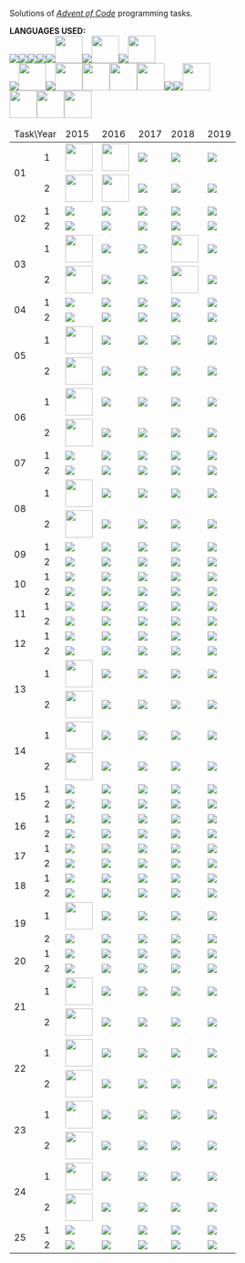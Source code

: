 Solutions  of <cite>[Advent of Code][1]</cite> programming tasks.

**LANGUAGES USED:**<br>
<img src="https://img.icons8.com/color/48/000000/python.png"><img src="https://img.icons8.com/color/48/000000/java-coffee-cup-logo.png"/><img src="https://img.icons8.com/color/48/000000/c-programming.png"/><img src="https://img.icons8.com/color/48/000000/c-plus-plus-logo.png"/><img src="https://img.icons8.com/material/48/000000/haskell.png"/><img src="https://img.icons8.com/dusk/64/000000/scala.png" width="48" height="48"/><img src="https://img.icons8.com/fluent/48/000000/console.png"/><img src="https://www.r-project.org/logo/Rlogo.png" width="48" height="48"/><img src="https://img.icons8.com/color/48/000000/c-sharp-logo-2.png"/><img src="https://img.icons8.com/officel/80/000000/php-logo.png" width="48" height="48"/><br>
<img src="https://img.icons8.com/color/48/000000/javascript.png"/><img src="https://symbols.getvecta.com/stencil_85/50_julia-language-icon.d9f53761e1.svg" width="48" height="48"/><img src="https://img.icons8.com/color/48/000000/ruby-programming-language.png"/><img src="https://www.rust-lang.org/logos/rust-logo-blk.svg" width="48" height="48"/><img src="https://img.icons8.com/windows/64/000000/erlang.png" width="48" height="48"/><img src="https://upload.wikimedia.org/wikipedia/commons/thumb/c/cf/Lua-Logo.svg/1024px-Lua-Logo.svg.png" width="48" height="48"/><img src="https://i.pinimg.com/236x/8c/b1/8c/8cb18c72082d13eb581cf6d452e8e266.jpg" widht="48" height="48"/><img src="https://img.icons8.com/color/48/000000/kotlin.png"/><img src="https://img.icons8.com/color/48/000000/golang.png"/><img src="https://download.logo.wine/logo/GNU_Octave/GNU_Octave-Logo.wine.png" width="48" height="48"/><br>
<img src="https://upload.wikimedia.org/wikipedia/commons/thumb/5/5d/Clojure_logo.svg/1024px-Clojure_logo.svg.png" width="48" height="48"/><img src="https://blog.xebialabs.com/wp-content/uploads/2016/02/logo6.gif" width="48" height="48"/><img src="https://www2.cs.arizona.edu/icon/wwwcube.gif" width="48" height="48"/><br><table>
<thead>
	<tr>
		<td colspan="2">Task\Year</td>
		<td>2015</td>
		<td>2016</td>
		<td>2017</td>
		<td>2018</td>
		<td>2019</td>
	</tr>
</thead>
<tbody>
	<tr>
		<td rowspan="2">01</td>
		<td>1</td>
		<td><img src="https://i.pinimg.com/236x/8c/b1/8c/8cb18c72082d13eb581cf6d452e8e266.jpg" widht="48" height="48"/></td>
		<td><img src="https://www2.cs.arizona.edu/icon/wwwcube.gif" width="48" height="48"/></td>
		<td><img src="https://img.icons8.com/color/48/000000/c-programming.png"/></td>
		<td><img src="https://img.icons8.com/color/48/000000/delete-sign.png"/></td>
		<td><img src="https://img.icons8.com/color/48/000000/python.png"></td>
	</tr>
	<tr>
		<td>2</td>
		<td><img src="https://i.pinimg.com/236x/8c/b1/8c/8cb18c72082d13eb581cf6d452e8e266.jpg" widht="48" height="48"/></td>
		<td><img src="https://www2.cs.arizona.edu/icon/wwwcube.gif" width="48" height="48"/></td>
		<td><img src="https://img.icons8.com/color/48/000000/c-programming.png"/></td>
		<td><img src="https://img.icons8.com/color/48/000000/delete-sign.png"/></td>
		<td><img src="https://img.icons8.com/color/48/000000/python.png"></td>
	</tr>
	<tr>
		<td rowspan="2">02</td>
		<td>1</td>
		<td><img src="https://img.icons8.com/color/48/000000/javascript.png"/></td>
		<td><img src="https://img.icons8.com/color/48/000000/c-plus-plus-logo.png"/></td>
		<td><img src="https://img.icons8.com/color/48/000000/python.png"></td>
		<td><img src="https://img.icons8.com/material/48/000000/haskell.png"/></td>
		<td><img src="https://img.icons8.com/color/48/000000/python.png"></td>
	</tr>
	<tr>
		<td>2</td>
		<td><img src="https://img.icons8.com/color/48/000000/javascript.png"/></td>
		<td><img src="https://img.icons8.com/color/48/000000/c-plus-plus-logo.png"/></td>
		<td><img src="https://img.icons8.com/color/48/000000/python.png"></td>
		<td><img src="https://img.icons8.com/material/48/000000/haskell.png"/></td>
		<td><img src="https://img.icons8.com/color/48/000000/python.png"></td>
	</tr>
	<tr>
		<td rowspan="2">03</td>
		<td>1</td>
		<td><img src="https://upload.wikimedia.org/wikipedia/commons/thumb/5/5d/Clojure_logo.svg/1024px-Clojure_logo.svg.png" width="48" height="48"/></td>
		<td><img src="https://img.icons8.com/color/48/000000/delete-sign.png"/></td>
		<td><img src="https://img.icons8.com/color/48/000000/python.png"></td>
		<td><img src="https://img.icons8.com/dusk/64/000000/scala.png" width="48" height="48"/></td>
		<td><img src="https://img.icons8.com/color/48/000000/python.png"></td>
	</tr>
	<tr>
		<td>2</td>
		<td><img src="https://upload.wikimedia.org/wikipedia/commons/thumb/5/5d/Clojure_logo.svg/1024px-Clojure_logo.svg.png" width="48" height="48"/></td>
		<td><img src="https://img.icons8.com/color/48/000000/delete-sign.png"/></td>
		<td><img src="https://img.icons8.com/color/48/000000/python.png"></td>
		<td><img src="https://img.icons8.com/dusk/64/000000/scala.png" width="48" height="48"/></td>
		<td><img src="https://img.icons8.com/color/48/000000/python.png"></td>
	</tr>
	<tr>
		<td rowspan="2">04</td>
		<td>1</td>
		<td><img src="https://img.icons8.com/color/48/000000/c-sharp-logo-2.png"/></td>
		<td><img src="https://img.icons8.com/color/48/000000/delete-sign.png"/></td>
		<td><img src="https://img.icons8.com/color/48/000000/python.png"></td>
		<td><img src="https://img.icons8.com/color/48/000000/kotlin.png"/></td>
		<td><img src="https://img.icons8.com/color/48/000000/python.png"></td>
	</tr>
	<tr>
		<td>2</td>
		<td><img src="https://img.icons8.com/color/48/000000/c-sharp-logo-2.png"/></td>
		<td><img src="https://img.icons8.com/color/48/000000/delete-sign.png"/></td>
		<td><img src="https://img.icons8.com/color/48/000000/python.png"></td>
		<td><img src="https://img.icons8.com/color/48/000000/kotlin.png"/></td>
		<td><img src="https://img.icons8.com/color/48/000000/python.png"></td>
	</tr>
	<tr>
		<td rowspan="2">05</td>
		<td>1</td>
		<td><img src="https://img.icons8.com/officel/80/000000/php-logo.png" width="48" height="48"/></td>
		<td><img src="https://img.icons8.com/color/48/000000/delete-sign.png"/></td>
		<td><img src="https://img.icons8.com/color/48/000000/python.png"></td>
		<td><img src="https://img.icons8.com/color/48/000000/delete-sign.png"/></td>
		<td><img src="https://img.icons8.com/color/48/000000/python.png"></td>
	</tr>
	<tr>
		<td>2</td>
		<td><img src="https://img.icons8.com/officel/80/000000/php-logo.png" width="48" height="48"/></td>
		<td><img src="https://img.icons8.com/color/48/000000/delete-sign.png"/></td>
		<td><img src="https://img.icons8.com/color/48/000000/python.png"></td>
		<td><img src="https://img.icons8.com/color/48/000000/delete-sign.png"/></td>
		<td><img src="https://img.icons8.com/color/48/000000/python.png"></td>
	</tr>
	<tr>
		<td rowspan="2">06</td>
		<td>1</td>
		<td><img src="https://www.r-project.org/logo/Rlogo.png" width="48" height="48"/></td>
		<td><img src="https://img.icons8.com/color/48/000000/delete-sign.png"/></td>
		<td><img src="https://img.icons8.com/color/48/000000/python.png"></td>
		<td><img src="https://img.icons8.com/color/48/000000/delete-sign.png"/></td>
		<td><img src="https://img.icons8.com/color/48/000000/python.png"></td>
	</tr>
	<tr>
		<td>2</td>
		<td><img src="https://www.r-project.org/logo/Rlogo.png" width="48" height="48"/></td>
		<td><img src="https://img.icons8.com/color/48/000000/delete-sign.png"/></td>
		<td><img src="https://img.icons8.com/color/48/000000/python.png"></td>
		<td><img src="https://img.icons8.com/color/48/000000/delete-sign.png"/></td>
		<td><img src="https://img.icons8.com/color/48/000000/python.png"></td>
	</tr>
	<tr>
		<td rowspan="2">07</td>
		<td>1</td>
		<td><img src="https://img.icons8.com/color/48/000000/delete-sign.png"/></td>
		<td><img src="https://img.icons8.com/color/48/000000/delete-sign.png"/></td>
		<td><img src="https://img.icons8.com/color/48/000000/python.png"></td>
		<td><img src="https://img.icons8.com/color/48/000000/delete-sign.png"/></td>
		<td><img src="https://img.icons8.com/color/48/000000/python.png"></td>
	</tr>
	<tr>
		<td>2</td>
		<td><img src="https://img.icons8.com/color/48/000000/delete-sign.png"/></td>
		<td><img src="https://img.icons8.com/color/48/000000/delete-sign.png"/></td>
		<td><img src="https://img.icons8.com/color/48/000000/python.png"></td>
		<td><img src="https://img.icons8.com/color/48/000000/delete-sign.png"/></td>
		<td><img src="https://img.icons8.com/color/48/000000/python.png"></td>
	</tr>
	<tr>
		<td rowspan="2">08</td>
		<td>1</td>
		<td><img src="https://symbols.getvecta.com/stencil_85/50_julia-language-icon.d9f53761e1.svg" width="48" height="48"/></td>
		<td><img src="https://img.icons8.com/color/48/000000/delete-sign.png"/></td>
		<td><img src="https://img.icons8.com/color/48/000000/delete-sign.png"/></td>
		<td><img src="https://img.icons8.com/color/48/000000/delete-sign.png"/></td>
		<td><img src="https://img.icons8.com/color/48/000000/python.png"></td>
	</tr>
	<tr>
		<td>2</td>
		<td><img src="https://symbols.getvecta.com/stencil_85/50_julia-language-icon.d9f53761e1.svg" width="48" height="48"/></td>
		<td><img src="https://img.icons8.com/color/48/000000/delete-sign.png"/></td>
		<td><img src="https://img.icons8.com/color/48/000000/delete-sign.png"/></td>
		<td><img src="https://img.icons8.com/color/48/000000/delete-sign.png"/></td>
		<td><img src="https://img.icons8.com/color/48/000000/python.png"></td>
	</tr>
	<tr>
		<td rowspan="2">09</td>
		<td>1</td>
		<td><img src="https://img.icons8.com/color/48/000000/ruby-programming-language.png"/></td>
		<td><img src="https://img.icons8.com/color/48/000000/delete-sign.png"/></td>
		<td><img src="https://img.icons8.com/color/48/000000/delete-sign.png"/></td>
		<td><img src="https://img.icons8.com/color/48/000000/delete-sign.png"/></td>
		<td><img src="https://img.icons8.com/color/48/000000/python.png"></td>
	</tr>
	<tr>
		<td>2</td>
		<td><img src="https://img.icons8.com/color/48/000000/ruby-programming-language.png"/></td>
		<td><img src="https://img.icons8.com/color/48/000000/delete-sign.png"/></td>
		<td><img src="https://img.icons8.com/color/48/000000/delete-sign.png"/></td>
		<td><img src="https://img.icons8.com/color/48/000000/delete-sign.png"/></td>
		<td><img src="https://img.icons8.com/color/48/000000/python.png"></td>
	</tr>
	<tr>
		<td rowspan="2">10</td>
		<td>1</td>
		<td><img src="https://img.icons8.com/color/48/000000/c-plus-plus-logo.png"/></td>
		<td><img src="https://img.icons8.com/color/48/000000/delete-sign.png"/></td>
		<td><img src="https://img.icons8.com/color/48/000000/delete-sign.png"/></td>
		<td><img src="https://img.icons8.com/color/48/000000/delete-sign.png"/></td>
		<td><img src="https://img.icons8.com/color/48/000000/python.png"></td>
	</tr>
	<tr>
		<td>2</td>
		<td><img src="https://img.icons8.com/color/48/000000/c-plus-plus-logo.png"/></td>
		<td><img src="https://img.icons8.com/color/48/000000/delete-sign.png"/></td>
		<td><img src="https://img.icons8.com/color/48/000000/delete-sign.png"/></td>
		<td><img src="https://img.icons8.com/color/48/000000/delete-sign.png"/></td>
		<td><img src="https://img.icons8.com/color/48/000000/python.png"></td>
	</tr>
	<tr>
		<td rowspan="2">11</td>
		<td>1</td>
		<td><img src="https://img.icons8.com/color/48/000000/c-programming.png"/></td>
		<td><img src="https://img.icons8.com/color/48/000000/delete-sign.png"/></td>
		<td><img src="https://img.icons8.com/color/48/000000/delete-sign.png"/></td>
		<td><img src="https://img.icons8.com/color/48/000000/delete-sign.png"/></td>
		<td><img src="https://img.icons8.com/color/48/000000/python.png"></td>
	</tr>
	<tr>
		<td>2</td>
		<td><img src="https://img.icons8.com/color/48/000000/c-programming.png"/></td>
		<td><img src="https://img.icons8.com/color/48/000000/delete-sign.png"/></td>
		<td><img src="https://img.icons8.com/color/48/000000/delete-sign.png"/></td>
		<td><img src="https://img.icons8.com/color/48/000000/delete-sign.png"/></td>
		<td><img src="https://img.icons8.com/color/48/000000/python.png"></td>
	</tr>
	<tr>
		<td rowspan="2">12</td>
		<td>1</td>
		<td><img src="https://img.icons8.com/color/48/000000/java-coffee-cup-logo.png"/></td>
		<td><img src="https://img.icons8.com/color/48/000000/delete-sign.png"/></td>
		<td><img src="https://img.icons8.com/color/48/000000/delete-sign.png"/></td>
		<td><img src="https://img.icons8.com/color/48/000000/delete-sign.png"/></td>
		<td><img src="https://img.icons8.com/color/48/000000/python.png"></td>
	</tr>
	<tr>
		<td>2</td>
		<td><img src="https://img.icons8.com/color/48/000000/java-coffee-cup-logo.png"/></td>
		<td><img src="https://img.icons8.com/color/48/000000/delete-sign.png"/></td>
		<td><img src="https://img.icons8.com/color/48/000000/delete-sign.png"/></td>
		<td><img src="https://img.icons8.com/color/48/000000/delete-sign.png"/></td>
		<td><img src="https://img.icons8.com/color/48/000000/python.png"></td>
	</tr>
	<tr>
		<td rowspan="2">13</td>
		<td>1</td>
		<td><img src="https://img.icons8.com/dusk/64/000000/scala.png" width="48" height="48"/></td>
		<td><img src="https://img.icons8.com/color/48/000000/delete-sign.png"/></td>
		<td><img src="https://img.icons8.com/color/48/000000/delete-sign.png"/></td>
		<td><img src="https://img.icons8.com/color/48/000000/delete-sign.png"/></td>
		<td><img src="https://img.icons8.com/color/48/000000/python.png"></td>
	</tr>
	<tr>
		<td>2</td>
		<td><img src="https://img.icons8.com/dusk/64/000000/scala.png" width="48" height="48"/></td>
		<td><img src="https://img.icons8.com/color/48/000000/delete-sign.png"/></td>
		<td><img src="https://img.icons8.com/color/48/000000/delete-sign.png"/></td>
		<td><img src="https://img.icons8.com/color/48/000000/delete-sign.png"/></td>
		<td><img src="https://img.icons8.com/color/48/000000/more.png"/></td>
	</tr>
	<tr>
		<td rowspan="2">14</td>
		<td>1</td>
		<td><img src="https://img.icons8.com/windows/64/000000/erlang.png" width="48" height="48"/></td>
		<td><img src="https://img.icons8.com/color/48/000000/delete-sign.png"/></td>
		<td><img src="https://img.icons8.com/color/48/000000/delete-sign.png"/></td>
		<td><img src="https://img.icons8.com/color/48/000000/delete-sign.png"/></td>
		<td><img src="https://img.icons8.com/color/48/000000/python.png"></td>
	</tr>
	<tr>
		<td>2</td>
		<td><img src="https://img.icons8.com/windows/64/000000/erlang.png" width="48" height="48"/></td>
		<td><img src="https://img.icons8.com/color/48/000000/delete-sign.png"/></td>
		<td><img src="https://img.icons8.com/color/48/000000/delete-sign.png"/></td>
		<td><img src="https://img.icons8.com/color/48/000000/delete-sign.png"/></td>
		<td><img src="https://img.icons8.com/color/48/000000/more.png"/></td>
	</tr>
	<tr>
		<td rowspan="2">15</td>
		<td>1</td>
		<td><img src="https://img.icons8.com/color/48/000000/kotlin.png"/></td>
		<td><img src="https://img.icons8.com/color/48/000000/delete-sign.png"/></td>
		<td><img src="https://img.icons8.com/color/48/000000/delete-sign.png"/></td>
		<td><img src="https://img.icons8.com/color/48/000000/delete-sign.png"/></td>
		<td><img src="https://img.icons8.com/color/48/000000/more.png"/></td>
	</tr>
	<tr>
		<td>2</td>
		<td><img src="https://img.icons8.com/color/48/000000/kotlin.png"/></td>
		<td><img src="https://img.icons8.com/color/48/000000/delete-sign.png"/></td>
		<td><img src="https://img.icons8.com/color/48/000000/delete-sign.png"/></td>
		<td><img src="https://img.icons8.com/color/48/000000/delete-sign.png"/></td>
		<td><img src="https://img.icons8.com/color/48/000000/delete-sign.png"/></td>
	</tr>
	<tr>
		<td rowspan="2">16</td>
		<td>1</td>
		<td><img src="https://img.icons8.com/color/48/000000/more.png"/></td>
		<td><img src="https://img.icons8.com/color/48/000000/delete-sign.png"/></td>
		<td><img src="https://img.icons8.com/color/48/000000/delete-sign.png"/></td>
		<td><img src="https://img.icons8.com/color/48/000000/delete-sign.png"/></td>
		<td><img src="https://img.icons8.com/color/48/000000/python.png"></td>
	</tr>
	<tr>
		<td>2</td>
		<td><img src="https://img.icons8.com/color/48/000000/delete-sign.png"/></td>
		<td><img src="https://img.icons8.com/color/48/000000/delete-sign.png"/></td>
		<td><img src="https://img.icons8.com/color/48/000000/delete-sign.png"/></td>
		<td><img src="https://img.icons8.com/color/48/000000/delete-sign.png"/></td>
		<td><img src="https://img.icons8.com/color/48/000000/delete-sign.png"/></td>
	</tr>
	<tr>
		<td rowspan="2">17</td>
		<td>1</td>
		<td><img src="https://img.icons8.com/material/48/000000/haskell.png"/></td>
		<td><img src="https://img.icons8.com/color/48/000000/delete-sign.png"/></td>
		<td><img src="https://img.icons8.com/color/48/000000/delete-sign.png"/></td>
		<td><img src="https://img.icons8.com/color/48/000000/delete-sign.png"/></td>
		<td><img src="https://img.icons8.com/color/48/000000/delete-sign.png"/></td>
	</tr>
	<tr>
		<td>2</td>
		<td><img src="https://img.icons8.com/material/48/000000/haskell.png"/></td>
		<td><img src="https://img.icons8.com/color/48/000000/delete-sign.png"/></td>
		<td><img src="https://img.icons8.com/color/48/000000/delete-sign.png"/></td>
		<td><img src="https://img.icons8.com/color/48/000000/delete-sign.png"/></td>
		<td><img src="https://img.icons8.com/color/48/000000/delete-sign.png"/></td>
	</tr>
	<tr>
		<td rowspan="2">18</td>
		<td>1</td>
		<td><img src="https://img.icons8.com/fluent/48/000000/console.png"/></td>
		<td><img src="https://img.icons8.com/color/48/000000/delete-sign.png"/></td>
		<td><img src="https://img.icons8.com/color/48/000000/delete-sign.png"/></td>
		<td><img src="https://img.icons8.com/color/48/000000/delete-sign.png"/></td>
		<td><img src="https://img.icons8.com/color/48/000000/delete-sign.png"/></td>
	</tr>
	<tr>
		<td>2</td>
		<td><img src="https://img.icons8.com/fluent/48/000000/console.png"/></td>
		<td><img src="https://img.icons8.com/color/48/000000/delete-sign.png"/></td>
		<td><img src="https://img.icons8.com/color/48/000000/delete-sign.png"/></td>
		<td><img src="https://img.icons8.com/color/48/000000/delete-sign.png"/></td>
		<td><img src="https://img.icons8.com/color/48/000000/delete-sign.png"/></td>
	</tr>
	<tr>
		<td rowspan="2">19</td>
		<td>1</td>
		<td><img src="https://upload.wikimedia.org/wikipedia/commons/thumb/c/cf/Lua-Logo.svg/1024px-Lua-Logo.svg.png" width="48" height="48"/></td>
		<td><img src="https://img.icons8.com/color/48/000000/delete-sign.png"/></td>
		<td><img src="https://img.icons8.com/color/48/000000/delete-sign.png"/></td>
		<td><img src="https://img.icons8.com/color/48/000000/delete-sign.png"/></td>
		<td><img src="https://img.icons8.com/color/48/000000/delete-sign.png"/></td>
	</tr>
	<tr>
		<td>2</td>
		<td><img src="https://img.icons8.com/color/48/000000/more.png"/></td>
		<td><img src="https://img.icons8.com/color/48/000000/delete-sign.png"/></td>
		<td><img src="https://img.icons8.com/color/48/000000/delete-sign.png"/></td>
		<td><img src="https://img.icons8.com/color/48/000000/delete-sign.png"/></td>
		<td><img src="https://img.icons8.com/color/48/000000/delete-sign.png"/></td>
	</tr>
	<tr>
		<td rowspan="2">20</td>
		<td>1</td>
		<td><img src="https://img.icons8.com/color/48/000000/golang.png"/></td>
		<td><img src="https://img.icons8.com/color/48/000000/delete-sign.png"/></td>
		<td><img src="https://img.icons8.com/color/48/000000/delete-sign.png"/></td>
		<td><img src="https://img.icons8.com/color/48/000000/delete-sign.png"/></td>
		<td><img src="https://img.icons8.com/color/48/000000/delete-sign.png"/></td>
	</tr>
	<tr>
		<td>2</td>
		<td><img src="https://img.icons8.com/color/48/000000/golang.png"/></td>
		<td><img src="https://img.icons8.com/color/48/000000/delete-sign.png"/></td>
		<td><img src="https://img.icons8.com/color/48/000000/delete-sign.png"/></td>
		<td><img src="https://img.icons8.com/color/48/000000/delete-sign.png"/></td>
		<td><img src="https://img.icons8.com/color/48/000000/delete-sign.png"/></td>
	</tr>
	<tr>
		<td rowspan="2">21</td>
		<td>1</td>
		<td><img src="https://www.rust-lang.org/logos/rust-logo-blk.svg" width="48" height="48"/></td>
		<td><img src="https://img.icons8.com/color/48/000000/delete-sign.png"/></td>
		<td><img src="https://img.icons8.com/color/48/000000/delete-sign.png"/></td>
		<td><img src="https://img.icons8.com/color/48/000000/delete-sign.png"/></td>
		<td><img src="https://img.icons8.com/color/48/000000/delete-sign.png"/></td>
	</tr>
	<tr>
		<td>2</td>
		<td><img src="https://www.rust-lang.org/logos/rust-logo-blk.svg" width="48" height="48"/></td>
		<td><img src="https://img.icons8.com/color/48/000000/delete-sign.png"/></td>
		<td><img src="https://img.icons8.com/color/48/000000/delete-sign.png"/></td>
		<td><img src="https://img.icons8.com/color/48/000000/delete-sign.png"/></td>
		<td><img src="https://img.icons8.com/color/48/000000/delete-sign.png"/></td>
	</tr>
	<tr>
		<td rowspan="2">22</td>
		<td>1</td>
		<td><img src="https://www2.cs.arizona.edu/icon/wwwcube.gif" width="48" height="48"/></td>
		<td><img src="https://img.icons8.com/color/48/000000/delete-sign.png"/></td>
		<td><img src="https://img.icons8.com/color/48/000000/delete-sign.png"/></td>
		<td><img src="https://img.icons8.com/color/48/000000/delete-sign.png"/></td>
		<td><img src="https://img.icons8.com/color/48/000000/python.png"></td>
	</tr>
	<tr>
		<td>2</td>
		<td><img src="https://www2.cs.arizona.edu/icon/wwwcube.gif" width="48" height="48"/></td>
		<td><img src="https://img.icons8.com/color/48/000000/delete-sign.png"/></td>
		<td><img src="https://img.icons8.com/color/48/000000/delete-sign.png"/></td>
		<td><img src="https://img.icons8.com/color/48/000000/delete-sign.png"/></td>
		<td><img src="https://img.icons8.com/color/48/000000/more.png"/></td>
	</tr>
	<tr>
		<td rowspan="2">23</td>
		<td>1</td>
		<td><img src="https://download.logo.wine/logo/GNU_Octave/GNU_Octave-Logo.wine.png" width="48" height="48"/></td>
		<td><img src="https://img.icons8.com/color/48/000000/delete-sign.png"/></td>
		<td><img src="https://img.icons8.com/color/48/000000/delete-sign.png"/></td>
		<td><img src="https://img.icons8.com/color/48/000000/delete-sign.png"/></td>
		<td><img src="https://img.icons8.com/color/48/000000/delete-sign.png"/></td>
	</tr>
	<tr>
		<td>2</td>
		<td><img src="https://download.logo.wine/logo/GNU_Octave/GNU_Octave-Logo.wine.png" width="48" height="48"/></td>
		<td><img src="https://img.icons8.com/color/48/000000/delete-sign.png"/></td>
		<td><img src="https://img.icons8.com/color/48/000000/delete-sign.png"/></td>
		<td><img src="https://img.icons8.com/color/48/000000/delete-sign.png"/></td>
		<td><img src="https://img.icons8.com/color/48/000000/delete-sign.png"/></td>
	</tr>
	<tr>
		<td rowspan="2">24</td>
		<td>1</td>
		<td><img src="https://blog.xebialabs.com/wp-content/uploads/2016/02/logo6.gif" width="48" height="48"/></td>
		<td><img src="https://img.icons8.com/color/48/000000/delete-sign.png"/></td>
		<td><img src="https://img.icons8.com/color/48/000000/delete-sign.png"/></td>
		<td><img src="https://img.icons8.com/color/48/000000/delete-sign.png"/></td>
		<td><img src="https://img.icons8.com/color/48/000000/python.png"></td>
	</tr>
	<tr>
		<td>2</td>
		<td><img src="https://blog.xebialabs.com/wp-content/uploads/2016/02/logo6.gif" width="48" height="48"/></td>
		<td><img src="https://img.icons8.com/color/48/000000/delete-sign.png"/></td>
		<td><img src="https://img.icons8.com/color/48/000000/delete-sign.png"/></td>
		<td><img src="https://img.icons8.com/color/48/000000/delete-sign.png"/></td>
		<td><img src="https://img.icons8.com/color/48/000000/more.png"/></td>
	</tr>
	<tr>
		<td rowspan="2">25</td>
		<td>1</td>
		<td><img src="https://img.icons8.com/color/48/000000/delete-sign.png"/></td>
		<td><img src="https://img.icons8.com/color/48/000000/delete-sign.png"/></td>
		<td><img src="https://img.icons8.com/color/48/000000/delete-sign.png"/></td>
		<td><img src="https://img.icons8.com/color/48/000000/delete-sign.png"/></td>
		<td><img src="https://img.icons8.com/color/48/000000/delete-sign.png"/></td>
	</tr>
	<tr>
		<td>2</td>
		<td><img src="https://img.icons8.com/color/48/000000/delete-sign.png"/></td>
		<td><img src="https://img.icons8.com/color/48/000000/delete-sign.png"/></td>
		<td><img src="https://img.icons8.com/color/48/000000/delete-sign.png"/></td>
		<td><img src="https://img.icons8.com/color/48/000000/delete-sign.png"/></td>
		<td><img src="https://img.icons8.com/color/48/000000/delete-sign.png"/></td>
	</tr>
</tbody>
</table>

[1]: https://adventofcode.com/
